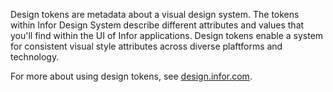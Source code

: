 Design tokens are metadata about a visual design system. The tokens within Infor Design System describe different attributes and values that you'll find within the UI of Infor applications. Design tokens enable a system for consistent visual style attributes across diverse plaftforms and technology.

For more about using design tokens, see [design.infor.com](https://design.infor.com).
